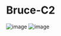 # Bruce-C2
![image](https://github.com/user-attachments/assets/af3bbed7-145c-4baf-9de9-3083c889f341)
![image](https://github.com/user-attachments/assets/293095d8-1140-4ce6-a00c-47ea22f93891)
